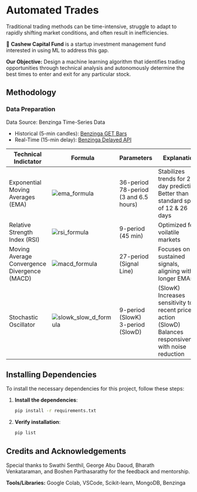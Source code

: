 # Automated Trades

Traditional trading methods can be time-intensive, struggle to adapt to rapidly shifting market conditions, and often result in inefficiencies. 

 🥜 **Cashew Capital Fund** is a startup investment management fund interested in using ML to address this gap.

**Our Objective:** Design a machine learning algorithm that identifies trading opportunities through technical analysis and autonomously determine the best times to enter and exit for any particular stock.

## Methodology

### Data Preparation
Data Source: Benzinga Time-Series Data
- Historical (5-min candles): [Benzinga GET Bars](https://docs.benzinga.com/benzinga-apis/bars/get-bars)
- Real-Time (15-min delay): [Benzinga Delayed API](https://docs.benzinga.com/benzinga-apis/delayed-quote/get-quoteDelayed)

| Technical Indictator | Formula | Parameters | Explanation |
| --------------- | --------------- | --------------- | --------------- | 
| Exponential Moving Averages (EMA) | ![ema_formula](https://github.com/user-attachments/assets/e3457d86-849c-4520-9d99-d345c9abbc83) | 36-period <br> 78-period <br> (3 and 6.5 hours)| Stabilizes trends for 2-day predictions <br> Better than standard spans of 12 & 26 days|
| Relative Strength Index (RSI) | ![rsi_formula](https://github.com/user-attachments/assets/a7145aeb-fadc-4123-b057-110bca19c629) | 9-period <br> (45 min) | Optimized for voilatile markets | 
| Moving Average Convergence Divergence (MACD) | ![macd_formula](https://github.com/user-attachments/assets/661af516-f058-4e74-9c74-059bf1d45190) | 27-period (Signal Line)  | Focuses on sustained signals, aligning with longer EMAs |
| Stochastic Oscillator | ![slowk_slow_d_formula](https://github.com/user-attachments/assets/ca331995-16ac-45e4-99c7-6e80971b4e6e) | 9-period (SlowK) <br> 3-period (SlowD) | (SlowK) Increases sensitivity to recent price action <br> (SlowD) Balances responsiveness with noise reduction |

## Installing Dependencies

To install the necessary dependencies for this project, follow these steps:

1. **Install the dependencies**:  
   ```bash
   pip install -r requirements.txt
   ```

2. **Verify installation**:  
   ```bash
   pip list
   ```

## Credits and Acknowledgements 
Special thanks to Swathi Senthil, George Abu Daoud, Bharath Venkataraman, and Boshen Parthasarathy for the feedback and mentorship.

**Tools/Libraries:** Google Colab, VSCode, Scikit-learn, MongoDB, Benzinga
